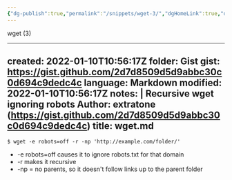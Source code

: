 ```yaml
---
{"dg-publish":true,"permalink":"/snippets/wget-3/","dgHomeLink":true,"dgPassFrontmatter":false}
---
```


wget (3)

---
created: 2022-01-10T10:56:17Z
folder: Gist
gist: https://gist.github.com/2d7d8509d5d9abbc30c0d694c9dedc4c
language: Markdown
modified: 2022-01-10T10:56:17Z
notes: |
    Recursive wget ignoring robots
    Author: extratone (https://gist.github.com/2d7d8509d5d9abbc30c0d694c9dedc4c)
title: wget.md
---

    $ wget -e robots=off -r -np 'http://example.com/folder/'

* -e robots=off causes it to ignore robots.txt for that domain
* -r makes it recursive
* -np = no parents, so it doesn't follow links up to the parent folder